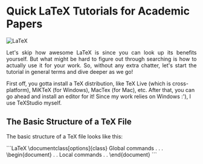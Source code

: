 # Quick LaTeX Tutorials for Academic Papers
![LaTeX](https://upload.wikimedia.org/wikipedia/commons/9/92/LaTeX_logo.svg)

<p align="justify">
Let's skip how awesome LaTeX is since you can look up its benefits yourself. But what might be hard to figure out through searching is how to actually use it for your work. So, without any extra chatter, let's start the tutorial in general terms and dive deeper as we go!

First off, you gotta install a TeX distribution, like TeX Live (which is cross-platform), MiKTeX (for Windows), MacTex (for Mac), etc. After that, you can go ahead and install an editor for it! Since my work relies on Windows :'), I use TeXStudio myself.
</p>

## The Basic Structure of a TeX File
<p align="justify">
The basic structure of a TeX file looks like this:
</p>
```LaTeX
\documentclass[options]{class}
Global commands
.
.
.
\begin{document}
.
.
Local commands
.
.
\end{document}
```

